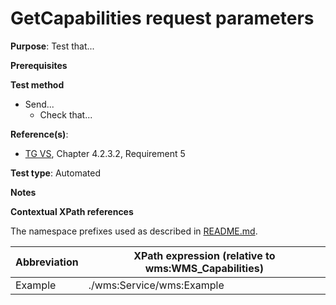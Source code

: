 # GetCapabilities request parameters

**Purpose**: Test that...

**Prerequisites**

**Test method**
* Send...
  * Check that...

**Reference(s)**:
* [TG VS](./README.md#ref_TG_VS), Chapter 4.2.3.2, Requirement 5

**Test type**: Automated

**Notes**

**Contextual XPath references**

The namespace prefixes used as described in [README.md](./README.md#namespaces).

Abbreviation                                               |  XPath expression (relative to wms:WMS_Capabilities)
---------------------------------------------------------- | -------------------------------------------------------------------------
Example <a name="example"></a> | ./wms:Service/wms:Example
